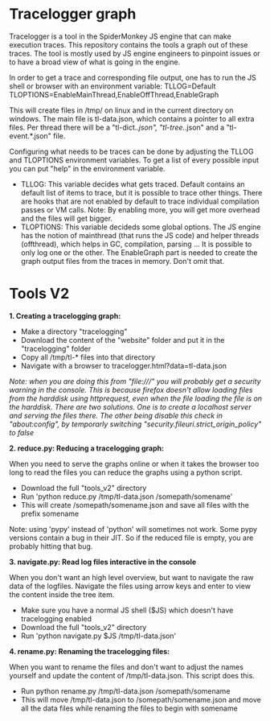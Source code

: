 Tracelogger graph
=================

Tracelogger is a tool in the SpiderMonkey JS engine that can make execution traces. This repository contains the tools a graph out of these traces. The tool is mostly used by JS engine engineers to pinpoint issues or to have a broad view of what is going in the engine.

In order to get a trace and corresponding file output, one has to run the JS shell or browser with an environment variable:
TLLOG=Default TLOPTIONS=EnableMainThread,EnableOffThread,EnableGraph

This will create files in /tmp/ on linux and in the current directory on windows. The main file is tl-data.json, which contains a pointer to all extra files. Per thread there will be a "tl-dict.*.json", "tl-tree.*.json" and a "tl-event.*.json" file.

Configuring what needs to be traces can be done by adjusting the TLLOG and TLOPTIONS environment variables. To get a list of every possible input you can put "help" in the environment variable.
- TLLOG: This variable decides what gets traced. Default contains an default list of items to trace, but it is possible to trace other things. There are hooks that are not enabled by default to trace individual compilation passes or VM calls. Note: By enabling more, you will get more overhead and the files will get bigger.
- TLOPTIONS: This variable decideds some global options. The JS engine has the notion of mainthread (that runs the JS code) and helper threads (offthread), which helps in GC, compilation, parsing ... It is possible to only log one or the other. The EnableGraph part is needed to create the graph output files from the traces in memory. Don't omit that.

Tools V2
========

**1. Creating a tracelogging graph:**

- Make a directory "tracelogging"
- Download the content of the "website" folder and put it in the "tracelogging" folder
- Copy all /tmp/tl-* files into that directory
- Navigate with a browser to tracelogger.html?data=tl-data.json

*Note: when you are doing this from "file:///" you will probably get a security warning in the console. This is because firefox doesn't allow loading files from the harddisk using httprequest, even when the file loading the file is on the harddisk. There are two solutions. One is to create a localhost server and serving the files there. The other being disable this check in "about:config", by temporarly switching "security.fileuri.strict_origin_policy" to false*

**2. reduce.py: Reducing a tracelogging graph:**

When you need to serve the graphs online or when it takes the browser too long to read the files you can reduce the graphs using a python script.

- Download the full "tools_v2" directory
- Run 'python reduce.py /tmp/tl-data.json /somepath/somename'
- This will create /somepath/somename.json and save all files with the prefix somename

Note: using 'pypy' instead of 'python' will sometimes not work. Some pypy versions contain a bug in their JIT. So if the reduced file is empty, you are probably hitting that bug.

**3. navigate.py: Read log files interactive in the console**

When you don't want an high level overview, but want to navigate the raw data of the logfiles. Navigate the files using arrow keys and enter to view the content inside the tree item.

- Make sure you have a normal JS shell ($JS) which doesn't have tracelogging enabled
- Download the full "tools_v2" directory
- Run 'python navigate.py $JS /tmp/tl-data.json'

**4. rename.py: Renaming the tracelogging files:**

When you want to rename the files and don't want to adjust the names yourself and update the content of /tmp/tl-data.json. This script does this.

- Run python rename.py /tmp/tl-data.json /somepath/somename
- This will move /tmp/tl-data.json to /somepath/somename.json and move all the data files while renaming the files to begin with somename
